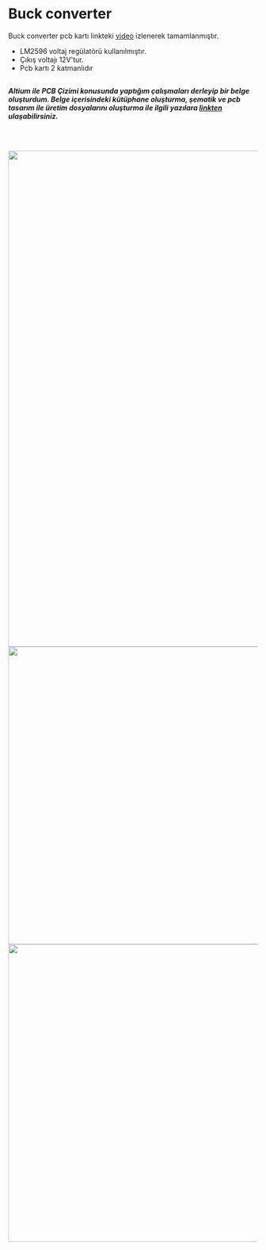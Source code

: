 # Buck converter

Buck converter pcb kartı linkteki [video](https://www.youtube.com/watch?v=n6VyZIZuCj0) izlenerek tamamlanmıştır.

- LM2596 voltaj regülatörü kullanılmıştır.
- Çıkış voltajı 12V'tur.
- Pcb kartı 2 katmanlıdır 

##
***Altium ile PCB Çizimi konusunda yaptığım çalışmaları derleyip bir belge oluşturdum. Belge içerisindeki kütüphane oluşturma, şematik ve pcb tasarım ile üretim dosyalarını oluşturma ile ilgili yazılara [linkten](https://lnkd.in/d-QzRE9U) ulaşabilirsiniz.*** 
##

<br>

<p align="left">
  <img src="https://user-images.githubusercontent.com/64609951/209703851-25d988fc-c7f0-4c0e-8848-a74e05f0738d.png" width="1000"><br>
  <img src="https://user-images.githubusercontent.com/64609951/209703856-b59fd2a4-5dc3-401d-a2d5-0098c0a0b831.png" width="600"><br>
  <img src="https://user-images.githubusercontent.com/64609951/209703858-e47985b9-01b9-431f-94b7-9d16231b739e.png" width="600"><br>
</p>

